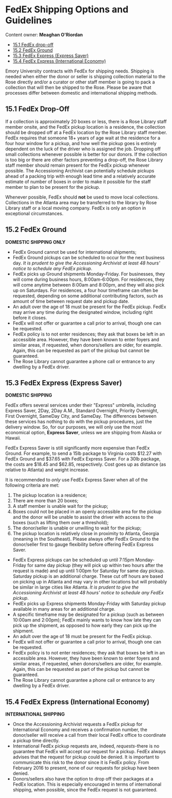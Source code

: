# FedEx Shipping Options and Guidelines

Content owner: **Meaghan O'Riordan**

* [15.1 FedEx drop-off](#151-fedex-drop-off)
* [15.2 FedEx Ground](#152-fedex-ground)
* [15.3 FedEx Express (Express Saver)](#153-fedex-express-express-saver)
* [15.4 FedEx Express (International Economy)](#154-fedex-express-international-economy)

Emory University contracts with FedEx for shipping needs. Shipping is needed when either the donor or seller is shipping collection material to the Rose directly and/or a curator or other staff member is going to pack a collection that will then be shipped to the Rose. Please be aware that processes differ between domestic and international shipping methods.  

## 15.1 FedEx Drop-Off

If a collection is approximately 20 boxes or less, there is a Rose Library staff member onsite, and the FedEx pickup location is a residence, the collection should be dropped off at a FedEx location by the Rose Library staff member. FedEx requires that someone 18+ years of age wait at the residence for a four hour window for a pickup, and how well the pickup goes is entirely dependent on the luck of the driver who is assigned the job. Dropping off small collections whenever possible is better for our donors. If the collection is too big or there are other factors preventing a drop-off, the Rose Library staff member should remain present for the FedEx pickup whenever possible. The Accessioning Archivist can potentially schedule pickups ahead of a packing trip with enough lead time and a relatively accurate estimate of number of boxes in order to make it possible for the staff member to plan to be present for the pickup.

Whenever possible, FedEx should **not** be used to move local collections. Collections in the Atlanta area may be transferred to the library by Rose Library staff or a local moving company. FedEx is only an option in exceptional circumstances. 

## 15.2 FedEx Ground

**DOMESTIC SHIPPING ONLY**

* FedEx Ground cannot be used for international shipments;
* FedEx Ground pickups can be scheduled to occur for the next business day. *It is prudent to give the Accessioning Archivist at least 48 hours' notice to schedule any FedEx pickup*. 
* FedEx picks up Ground shipments Monday-Friday. For businesses, they will come during business hours, 8:00am-6:00pm. For residences, they will come anytime between 8:00am and 8:00pm, and they will also pick up on Saturdays. For residences, a four hour timeframe can often be requested, depending on some additional contributing factors, such as amount of time between request date and pickup date.  
* An adult over the age of 18 must be present for the FedEx pickup. FedEx may arrive any time during the designated window, including right before it closes. 
* FedEx will not offer or guarantee a call prior to arrival, though one can be requested.
* FedEx policy is to not enter residences; they ask that boxes be left in an accessible area. However, they have been known to enter foyers and similar areas, if requested, when donors/sellers are older, for example. Again, this can be requested as part of the pickup but cannot be guaranteed.  
* The Rose Library cannot guarantee a phone call or entrance to any dwelling by a FedEx driver. 

## 15.3 FedEx Express (Express Saver)

**DOMESTIC SHIPPING**

FedEx offers several services under their "Express" umbrella, including Express Saver, 2Day, 2Day A.M., Standard Overnight, Priority Overnight, First Overnight, SameDay City, and SameDay. The differences between these services has nothing to do with the pickup procedures, just the delivery window. So, for our purposes, we will only use the most economical option, **Express Saver**, unless we are shipping from Alaska or Hawaii.  

FedEx Express Saver is still significantly more expensive than FedEx Ground. For example, to send a 15lb package to Virginia costs $12.27 with FedEx Ground and $37.65 with FedEx Express Saver. For a 30lb package, the costs are $18.45 and $62.85, respectively. Cost goes up as distance (as relative to Atlanta) and weight increase. 

It is recommended to *only* use FedEx Express Saver when all of the following criteria are met: 

1. The pickup location is a residence; 
2. There are more than 20 boxes;
3. A staff member is unable wait for the pickup;
4. Boxes could not be placed in an openly accessible area for the pickup and the donor will be unable to assist the driver with access to the boxes (such as lifting them over a threshold); 
5. The donor/seller is unable or unwilling to wait for the pickup;
6. The pickup location is relatively close in proximity to Atlanta, Georgia (meaning in the Southeast). Please always offer FedEx Ground to the donor/seller first to gauge flexibility before offering FedEx Express Saver. 

* FedEx Express pickups can be scheduled up until 7:15pm Monday-Friday for same day pickup (they will pick up within two hours after the request is made) and up until 1:00pm for Saturday for same day pickup. Saturday pickup is an additional charge. These cut off hours are based on picking up in Atlanta and may vary in other locations but will probably be similar in large cities like Atlanta. *It is prudent to give the Accessioning Archivist at least 48 hours' notice to schedule any FedEx pickup*.
* FedEx picks up Express shipments Monday-Friday with Saturday pickup available in many areas for an additional charge. 
* A specific timeframe may be designated for a pickup (such as between 10:00am and 2:00pm); FedEx mainly wants to know how late they can pick up the shipment, as opposed to how early they can pick up the shipment. 
* An adult over the age of 18 must be present for the FedEx pickup. 
* FedEx will not offer or guarantee a call prior to arrival, though one can be requested. 
* FedEx policy is to not enter residences; they ask that boxes be left in an accessible area. However, they have been known to enter foyers and similar areas, if requested, when donors/sellers are older, for example. Again, this can be requested as part of the pickup but cannot be guaranteed.  
* The Rose Library cannot guarantee a phone call or entrance to any dwelling by a FedEx driver. 

## 15.4 FedEx Express (International Economy)

**INTERNATIONAL SHIPPING**

* Once the Accessioning Archivist requests a FedEx pickup for International Economy and receives a confirmation number, the donor/seller will receive a call from their local FedEx office to coordinate a pickup time directly.  
* International FedEx pickup requests are, indeed, *requests*-there is no guarantee that FedEx will accept our request for a pickup. FedEx always advises that the request for pickup could be denied. It is important to communicate this risk to the donor since it is FedEx policy. From February 2016 to present, none of our requests for pickup have been denied. 
* Donors/sellers also have the option to drop off their packages at a FedEx location. This is especially encouraged in terms of international shipping, when possible, since the FedEx request is not guaranteed.  
 

  
